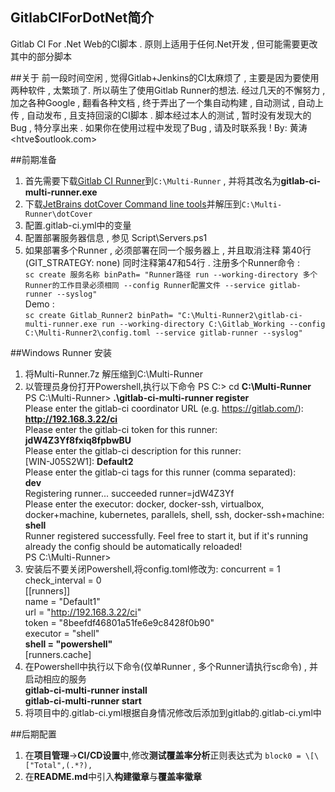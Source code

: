 ## GitlabCIForDotNet简介
Gitlab CI For .Net Web的CI脚本 . 原则上适用于任何.Net开发 , 但可能需要更改其中的部分脚本

##关于
  前一段时间空闲 , 觉得Gitlab+Jenkins的CI太麻烦了 , 主要是因为要使用两种软件 , 太繁琐了. 所以萌生了使用Gitlab Runner的想法. 经过几天的不懈努力 , 加之各种Google , 翻看各种文档 , 终于弄出了一个集自动构建 , 自动测试 , 自动上传 , 自动发布 , 且支持回滚的CI脚本 . 脚本经过本人的测试 , 暂时没有发现大的Bug , 特分享出来 . 如果你在使用过程中发现了Bug , 请及时联系我 !
  By: 黄涛<htve$outlook.com>

##前期准备
1. 首先需要下载[Gitlab CI Runner](https://gitlab-ci-multi-runner-downloads.s3.amazonaws.com/latest/binaries/gitlab-ci-multi-runner-windows-amd64.exe)到`C:\Multi-Runner` , 并将其改名为**gitlab-ci-multi-runner.exe**
2. 下载[JetBrains dotCover Command line tools](https://www.jetbrains.com/dotcover/download/#section=commandline "JetBrains dotCover Command line tools")并解压到`C:\Multi-Runner\dotCover`  
3. 配置.gitlab-ci.yml中的变量 
3. 配置部署服务器信息 , 参见 Script\Servers.ps1 
4. 如果部署多个Runner , 必须部署在同一个服务器上 , 并且取消注释 第40行(GIT_STRATEGY: none) 同时注释第47和54行 . 注册多个Runner命令 :  
`sc create 服务名称 binPath= "Runner路径 run --working-directory 多个Runner的工作目录必须相同 --config Runner配置文件 --service gitlab-runner --syslog"`  
  Demo :  
`sc create Gitlab_Runner2 binPath= "C:\Multi-Runner2\gitlab-ci-multi-runner.exe run --working-directory C:\Gitlab_Working --config C:\Multi-Runner2\config.toml --service gitlab-runner --syslog"`  

##Windows Runner 安装
1. 将Multi-Runner.7z 解压缩到C:\Multi-Runner
2. 以管理员身份打开Powershell,执行以下命令
    PS C:\> cd **C:\Multi-Runner**  
    PS C:\Multi-Runner> **.\gitlab-ci-multi-runner register**  
    Please enter the gitlab-ci coordinator URL (e.g. https://gitlab.com/):  
    **http://192.168.3.22/ci**  
    Please enter the gitlab-ci token for this runner:  
    **jdW4Z3Yf8fxiq8fpbwBU**  
    Please enter the gitlab-ci description for this runner:  
    \[WIN-J05S2W1\]: **Default2**  
    Please enter the gitlab-ci tags for this runner (comma separated):  
    **dev**  
    Registering runner... succeeded runner=jdW4Z3Yf  
    Please enter the executor: docker, docker-ssh, virtualbox, docker+machine, kubernetes, parallels, shell, ssh, docker-ssh+machine:  
    **shell**  
    Runner registered successfully. Feel free to start it, but if it's running already the config should be automatically reloaded!  
    PS C:\Multi-Runner>  
3. 安装后不要关闭Powershell,将config.toml修改为:
    concurrent = 1  
    check_interval = 0  
    [[runners]]  
      name = "Default1"  
      url = "http://192.168.3.22/ci"  
      token = "8beefdf46801a51fe6e9c8428f0b90"  
      executor = "shell"  
      **shell = "powershell"**  
      [runners.cache]  
4. 在Powershell中执行以下命令(仅单Runner , 多个Runner请执行sc命令) , 并启动相应的服务  
    **gitlab-ci-multi-runner install**  
    **gitlab-ci-multi-runner start**
5. 将项目中的.gitlab-ci.yml根据自身情况修改后添加到gitlab的.gitlab-ci.yml中

##后期配置
1. 在**项目管理**->**CI/CD设置**中,修改**测试覆盖率分析**正则表达式为 `block0 = \[\["Total",(.*?),`
2. 在**README.md**中引入**构建徽章**与**覆盖率徽章**